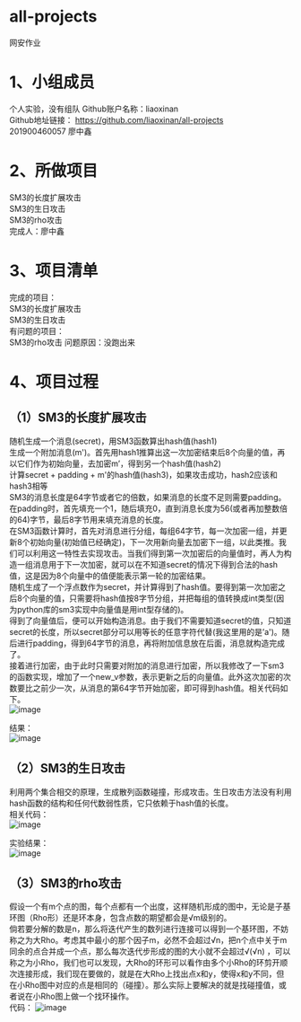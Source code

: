 # all-projects
网安作业
# 1、小组成员  
个人实验，没有组队
Github账户名称：liaoxinan  
Github地址链接： https://github.com/liaoxinan/all-projects  
201900460057 廖中鑫  
# 2、所做项目  
SM3的长度扩展攻击  
SM3的生日攻击  
SM3的rho攻击  
完成人：廖中鑫  
# 3、项目清单  
完成的项目：  
SM3的长度扩展攻击  
SM3的生日攻击  
有问题的项目：  
SM3的rho攻击 问题原因：没跑出来  
# 4、项目过程  
## （1）SM3的长度扩展攻击  
随机生成一个消息(secret)，用SM3函数算出hash值(hash1)  
生成一个附加消息(m')。首先用hash1推算出这一次加密结束后8个向量的值，再以它们作为初始向量，去加密m’，得到另一个hash值(hash2)  
计算secret + padding + m'的hash值(hash3)，如果攻击成功，hash2应该和hash3相等  
SM3的消息长度是64字节或者它的倍数，如果消息的长度不足则需要padding。在padding时，首先填充一个1，随后填充0，直到消息长度为56(或者再加整数倍的64)字节，最后8字节用来填充消息的长度。  
在SM3函数计算时，首先对消息进行分组，每组64字节，每一次加密一组，并更新8个初始向量(初始值已经确定)，下一次用新向量去加密下一组，以此类推。我们可以利用这一特性去实现攻击。当我们得到第一次加密后的向量值时，再人为构造一组消息用于下一次加密，就可以在不知道secret的情况下得到合法的hash值，这是因为8个向量中的值便能表示第一轮的加密结果。  
随机生成了一个浮点数作为secret，并计算得到了hash值。要得到第一次加密之后8个向量的值，只需要将hash值按8字节分组，并把每组的值转换成int类型(因为python库的sm3实现中向量值是用int型存储的)。  
得到了向量值后，便可以开始构造消息。由于我们不需要知道secret的值，只知道secret的长度，所以secret部分可以用等长的任意字符代替(我这里用的是’a')。随后进行padding，得到64字节的消息，再将附加信息放在后面，消息就构造完成了。  
接着进行加密，由于此时只需要对附加的消息进行加密，所以我修改了一下sm3的函数实现，增加了一个new_v参数，表示更新之后的向量值。此外这次加密的次数要比之前少一次，从消息的第64字节开始加密，即可得到hash值。相关代码如下。  
![image](https://user-images.githubusercontent.com/109905958/181852201-3dbb8301-34d7-4ce6-85de-c38084ddf65c.png)

结果：  
![image](https://user-images.githubusercontent.com/109905958/181852458-853edfa3-6b12-4def-bafc-6e524d73f89f.png)

## （2）SM3的生日攻击  
利用两个集合相交的原理，生成散列函数碰撞，形成攻击。生日攻击方法没有利用hash函数的结构和任何代数弱性质，它只依赖于hash值的长度。  
相关代码：  
![image](https://user-images.githubusercontent.com/109905958/181852172-de41e49e-4395-4e3f-9c58-960d798a3040.png)

实验结果：  
![image](https://user-images.githubusercontent.com/109905958/181852173-86d383dd-d875-4d06-8076-5716f7aa3c1a.png)

## （3）SM3的rho攻击  
假设一个有m个点的图，每个点都有一个出度，这样随机形成的图中，无论是子基环图（Rho形）还是环本身，包含点数的期望都会是√m级别的。  
倘若要分解的数是n，那么将迭代产生的数列进行连接可以得到一个基环图，不妨称之为大Rho。考虑其中最小的那个因子m，必然不会超过√n，把n个点中关于m同余的点合并成一个点，那么每次迭代步形成的图的大小就不会超过√(√n) ，可以称之为小Rho，我们也可以发现，大Rho的环形可以看作由多个小Rho的环剪开顺次连接形成，我们现在要做的，就是在大Rho上找出点x和y，使得x和y不同，但在小Rho图中对应的点是相同的（碰撞）。那么实际上要解决的就是找碰撞值，或者说在小Rho图上做一个找环操作。  
代码： 
![image](https://user-images.githubusercontent.com/109905958/181852050-c20630f0-629c-4ae6-8807-69a5350a2f3b.png)





